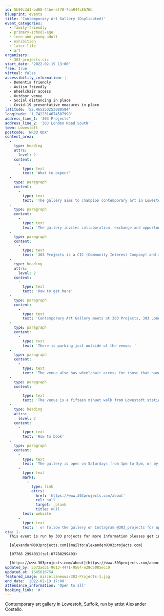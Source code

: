```yaml
---
id: 5b00c3d1-bd08-44be-af78-7ba944c8676b
blueprint: events
title: 'Contemporary Art Gallery (Duplicated)'
event_categories:
  - family-friendly
  - primary-school-age
  - teen-and-young-adult
  - exhibition
  - later-life
  - art
organisers:
  - 303-projects-cic
start_date: '2022-02-19 13:00'
free: true
virtual: false
accessibility_information: |-
  - Dementia friendly 
  - Autism friendly
  - Wheelchair access
  - Outdoor venue 
  - Social distancing in place 
  - Covid-19 preventative measures in place
latitude: '52.465250253088584'
longitude: '1.7422314674587998'
address_line_1: '303 Projects'
address_line_2: '303 London Road South'
town: Lowestoft
postcode: 'NR33 0DX'
content_area:
  -
    type: heading
    attrs:
      level: 2
    content:
      -
        type: text
        text: 'What to expect'
  -
    type: paragraph
    content:
      -
        type: text
        text: 'The gallery aims to champion contemporary art in Lowestoft and engage and enrich the community through the promotion and delivery of a high quality contemporary art programme of diverse and inclusive exhibitions, screenings and talks by and with local, national and internationally recognised and renowned artists. '
  -
    type: paragraph
    content:
      -
        type: text
        text: 'The gallery invites collaboration, exchange and opportunities with local, national and international artists, arts organisations and institutions.'
  -
    type: paragraph
    content:
      -
        type: text
        text: '303 Projects is a CIC (Community Interest Company) and run for the particular benefit of the Lowestoft community, as well as encourage a broader visiting public to the area.'
  -
    type: heading
    attrs:
      level: 2
    content:
      -
        type: text
        text: 'How to get here'
  -
    type: paragraph
    content:
      -
        type: text
        text: 'Contemporary Art Gallery meets at 303 Projects, 303 London Road South, Lowestoft, NR33 0DX.'
  -
    type: paragraph
    content:
      -
        type: text
        text: 'There is parking just outside of the venue. '
  -
    type: paragraph
    content:
      -
        type: text
        text: 'The venue also has wheelchair access for those that have accessibility needs. '
  -
    type: paragraph
    content:
      -
        type: text
        text: 'The venue is a fifteen minuet walk from Lowestoft station and is there is Lorne park road bus stop a short walk from the venue.'
  -
    type: heading
    attrs:
      level: 2
    content:
      -
        type: text
        text: 'How to book'
  -
    type: paragraph
    content:
      -
        type: text
        text: 'The gallery is open on Saturdays from 1pm to 5pm, or by appointment. To enter on Saturdays, there is no need to book ahead. Please see the '
      -
        type: text
        marks:
          -
            type: link
            attrs:
              href: 'https://www.303projects.com/about'
              rel: null
              target: _blank
              title: null
        text: website
      -
        type: text
        text: ' or follow the gallery on Instagram @303_projects for up to date information on exhibitions and events. '
cta: |-
  This event is run by 303 projects for more information pleases get in touch via:

  [alexander@303projects.com](mailto:alexander@303projects.com)

  [07788 299403](tel:07788299403)

  [https://www.303projects.com/about](https://www.303projects.com/about)
updated_by: 5b72ad31-9613-4471-9564-e28d5005ecc0
updated_at: 1645616754
featured_image: miscellaneous/303-Projects-1.jpg
end_date: '2022-02-19 17:00'
attendance_information: 'Open to all'
booking_link: '#'
---
```

Contemporary art gallery in Lowestoft, Suffolk, run by artist Alexander Costello.